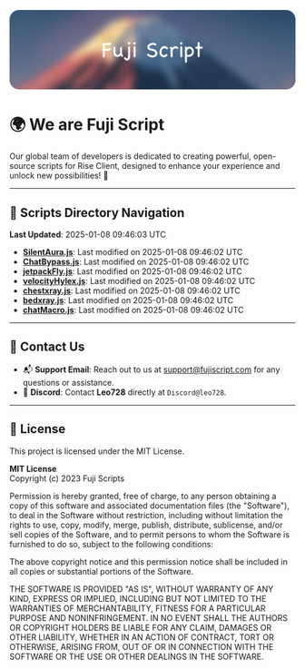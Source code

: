 ![Banner](.github/b.webp)

# 🌍 **We are Fuji Script**

Our global team of developers is dedicated to creating powerful, open-source scripts for Rise Client, designed to enhance your experience and unlock new possibilities! 🌟

---
<!-- SCRIPTS_NAVIGATION_START -->
## 📂 **Scripts Directory Navigation**

**Last Updated**: 2025-01-08 09:46:03 UTC

- **[SilentAura.js](scripts/SilentAura.js)**: Last modified on 2025-01-08 09:46:02 UTC
- **[ChatBypass.js](scripts/ChatBypass.js)**: Last modified on 2025-01-08 09:46:02 UTC
- **[jetpackFly.js](scripts/jetpackFly.js)**: Last modified on 2025-01-08 09:46:02 UTC
- **[velocityHylex.js](scripts/velocityHylex.js)**: Last modified on 2025-01-08 09:46:02 UTC
- **[chestxray.js](scripts/chestxray.js)**: Last modified on 2025-01-08 09:46:02 UTC
- **[bedxray.js](scripts/bedxray.js)**: Last modified on 2025-01-08 09:46:02 UTC
- **[chatMacro.js](scripts/chatMacro.js)**: Last modified on 2025-01-08 09:46:02 UTC

<!-- SCRIPTS_NAVIGATION_END -->

---

## 💬 **Contact Us**  
- 📬 **Support Email**: Reach out to us at [support@fujiscript.com](mailto:support@fujiscript.com) for any questions or assistance.  
- 💬 **Discord**: Contact **Leo728** directly at `Discord@leo728`.

---

## 📜 **License**

This project is licensed under the MIT License.  

**MIT License**  
Copyright (c) 2023 Fuji Scripts  

Permission is hereby granted, free of charge, to any person obtaining a copy of this software and associated documentation files (the "Software"), to deal in the Software without restriction, including without limitation the rights to use, copy, modify, merge, publish, distribute, sublicense, and/or sell copies of the Software, and to permit persons to whom the Software is furnished to do so, subject to the following conditions:  

The above copyright notice and this permission notice shall be included in all copies or substantial portions of the Software.  

THE SOFTWARE IS PROVIDED "AS IS", WITHOUT WARRANTY OF ANY KIND, EXPRESS OR IMPLIED, INCLUDING BUT NOT LIMITED TO THE WARRANTIES OF MERCHANTABILITY, FITNESS FOR A PARTICULAR PURPOSE AND NONINFRINGEMENT. IN NO EVENT SHALL THE AUTHORS OR COPYRIGHT HOLDERS BE LIABLE FOR ANY CLAIM, DAMAGES OR OTHER LIABILITY, WHETHER IN AN ACTION OF CONTRACT, TORT OR OTHERWISE, ARISING FROM, OUT OF OR IN CONNECTION WITH THE SOFTWARE OR THE USE OR OTHER DEALINGS IN THE SOFTWARE.  
